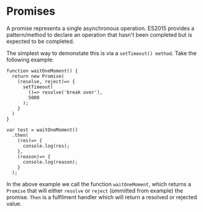 # Promises

A promise represents a single asynchronous operation. ES2015 provides a pattern/method to declare an operation that hasn't been completed but is expected to be completed.

The simplest way to demonstate this is via a `setTimeout() method`. Take the following example:

```
function waitOneMoment() {
  return new Promise(
    (resolve, reject)=> {
      setTimeout(
        ()=> resolve('break over'), 
        5000
      );
    }
  )
}

var test = waitOneMoment()
  .then(
    (res)=> {
      console.log(res);
    },
    (reason)=> {
      console.log(reason);
    }
  );
```

In the above example we call the function  `waitOneMoment`, which returns a `Promise` that will either `resolve` or `reject` (ommitted from example) the promise. `Then` is a fulfilment handler which will return a resolved or rejected value.

